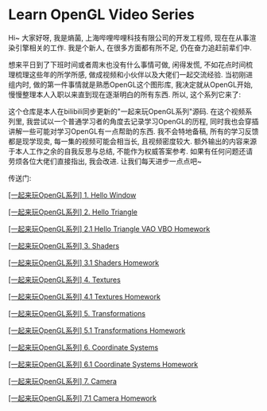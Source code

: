 # Learn OpenGL Video Series

Hi~ 大家好呀, 我是熵菌, 上海哔哩哔哩科技有限公司的开发工程师, 现在在从事渲染引擎相关的工作. 我是个新人, 在很多方面都有所不足, 仍在奋力追赶前辈们中.

想来平日到了下班时间或者周末也没有什么事情可做, 闲得发慌, 不如花点时间梳理梳理这些年的所学所感, 做成视频和小伙伴以及大佬们一起交流经验. 当初刚进组内时, 做的第一件事情就是熟悉OpenGL这个图形库, 我决定就从OpenGL开始, 慢慢整理本人入职以来直到现在逐渐明白的所有东西. 所以, 这个系列它来了:

这个仓库是本人在bilibili同步更新的"一起来玩OpenGL系列"源码. 在这个视频系列里, 我尝试以一个普通学习者的角度去记录学习OpenGL的历程, 同时我也会穿插讲解一些可能对学习OpenGL有一点帮助的东西. 我不会特地备稿, 所有的学习反馈都是现学现卖, 每一集的视频可能会相当长, 且视频密度较大. 额外输出的内容来源于本人工作之余的自我反思与总结, 不能作为权威答案参考. 如果有任何问题还请劳烦各位大佬们直接指出, 我会改进. 让我们每天进步一点点吧~  

传送门: 

[[一起来玩OpenGL系列] 1. Hello Window](https://www.bilibili.com/video/BV19i4y127b1/)

[[一起来玩OpenGL系列] 2. Hello Triangle](https://www.bilibili.com/video/BV1vi4y1m75e/)

[[一起来玩OpenGL系列] 2.1 Hello Triangle VAO VBO Homework](https://www.bilibili.com/video/BV1SS4y1c7wA/)

[[一起来玩OpenGL系列] 3. Shaders](https://www.bilibili.com/video/BV1Vu411C7km/)

[[一起来玩OpenGL系列] 3.1 Shaders Homework](https://www.bilibili.com/video/BV1DY4y1t781/)

[[一起来玩OpenGL系列] 4. Textures](https://www.bilibili.com/video/BV1EB4y117QP/)

[[一起来玩OpenGL系列] 4.1 Textures Homework](https://www.bilibili.com/video/BV1wB4y117VN/)

[[一起来玩OpenGL系列] 5. Transformations](https://www.bilibili.com/video/BV1rS4y1h79J/)

[[一起来玩OpenGL系列] 5.1 Transformations Homework](https://www.bilibili.com/video/BV1gY411A7bU/)

[[一起来玩OpenGL系列] 6. Coordinate Systems](https://www.bilibili.com/video/BV1Br4y187xX/)

[[一起来玩OpenGL系列] 6.1 Coordinate Systems Homework](https://www.bilibili.com/video/BV1wR4y1A7ab/)

[[一起来玩OpenGL系列] 7. Camera](https://www.bilibili.com/video/BV1F34y1h7b1/)

[[一起来玩OpenGL系列] 7.1 Camera Homework](https://www.bilibili.com/video/BV1uv4y1N7uF/)


